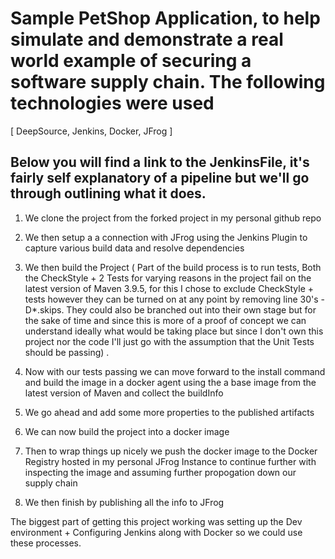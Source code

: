 # Sample PetShop Application, to help simulate and demonstrate a real world example of securing a software supply chain. The following technologies were used

[ DeepSource, Jenkins, Docker, JFrog ]

## Below you will find a link to the JenkinsFile, it's fairly self explanatory of a pipeline but we'll go through outlining what it does.

1. We clone the project from the forked project in my personal github repo
2. We then setup a a connection with JFrog using the Jenkins Plugin to capture various build data and resolve dependencies
3. We then build the Project ( Part of the build process is to run tests, Both the CheckStyle + 2 Tests for varying reasons  in the project fail on the latest version of Maven 3.9.5, for this I chose to exclude CheckStyle + tests however they can be turned on at any point by removing line 30's -D*.skips. They could also be branched out into their own stage but for the sake of time and since this is more of a proof of concept we can understand ideally what would be taking place but since I don't own this project nor the code I'll just go with the assumption that the Unit Tests should be passing) .

4. Now with our tests passing we can move forward to the install command and build the image in a docker agent using the a base image from the latest version of Maven and collect the buildInfo
5. We go ahead and add some more properties to the published artifacts
6. We can now build the project into a docker image
7. Then to wrap things up nicely we push the docker image to the Docker Registry hosted in my personal JFrog Instance to continue further with inspecting the image and assuming further propogation down our supply chain
8. We then finish by publishing all the info to JFrog



The biggest part of getting this project working was setting up the Dev environment + Configuring Jenkins along with Docker so we could use these processes.


